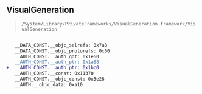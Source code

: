 ## VisualGeneration

> `/System/Library/PrivateFrameworks/VisualGeneration.framework/VisualGeneration`

```diff

   __DATA_CONST.__objc_selrefs: 0x7a8
   __DATA_CONST.__objc_protorefs: 0x60
   __AUTH_CONST.__auth_got: 0x1e60
-  __AUTH_CONST.__auth_ptr: 0x1a68
+  __AUTH_CONST.__auth_ptr: 0x1bc0
   __AUTH_CONST.__const: 0x11370
   __AUTH_CONST.__objc_const: 0x5e28
   __AUTH.__objc_data: 0xa10

```
